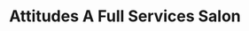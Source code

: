 ---
title: "Attitudes A Full Services Salon"
url: /salem/attitudes-a-full-services-salon/
shop: Friseur
---